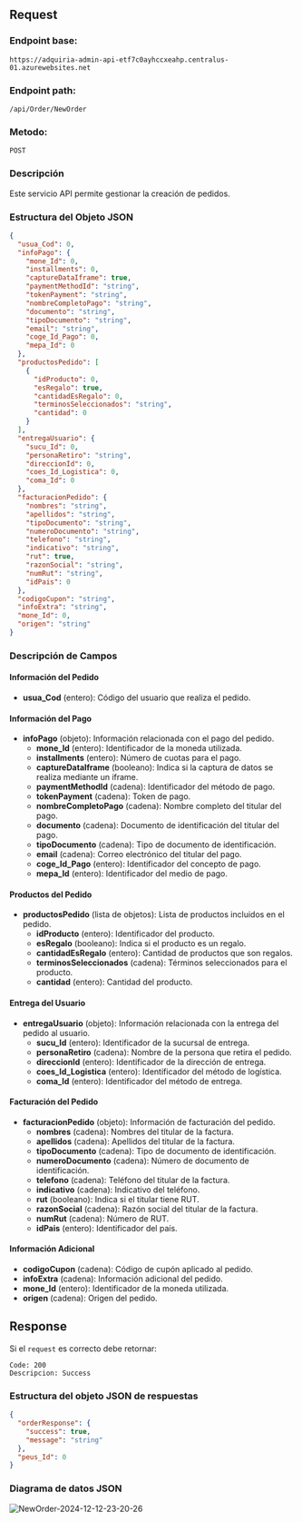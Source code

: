 ## Request

### Endpoint base:

```http
https://adquiria-admin-api-etf7c0ayhccxeahp.centralus-01.azurewebsites.net
```

### Endpoint path:

```http
/api/Order/NewOrder
```

### Metodo:
```http
POST
```

### Descripción

Este servicio API permite gestionar la creación de pedidos.

### Estructura del Objeto JSON

```json
{
  "usua_Cod": 0,
  "infoPago": {
    "mone_Id": 0,
    "installments": 0,
    "captureDataIframe": true,
    "paymentMethodId": "string",
    "tokenPayment": "string",
    "nombreCompletoPago": "string",
    "documento": "string",
    "tipoDocumento": "string",
    "email": "string",
    "coge_Id_Pago": 0,
    "mepa_Id": 0
  },
  "productosPedido": [
    {
      "idProducto": 0,
      "esRegalo": true,
      "cantidadEsRegalo": 0,
      "terminosSeleccionados": "string",
      "cantidad": 0
    }
  ],
  "entregaUsuario": {
    "sucu_Id": 0,
    "personaRetiro": "string",
    "direccionId": 0,
    "coes_Id_Logistica": 0,
    "coma_Id": 0
  },
  "facturacionPedido": {
    "nombres": "string",
    "apellidos": "string",
    "tipoDocumento": "string",
    "numeroDocumento": "string",
    "telefono": "string",
    "indicativo": "string",
    "rut": true,
    "razonSocial": "string",
    "numRut": "string",
    "idPais": 0
  },
  "codigoCupon": "string",
  "infoExtra": "string",
  "mone_Id": 0,
  "origen": "string"
}
```

### Descripción de Campos

#### Información del Pedido

- **usua_Cod** (entero): Código del usuario que realiza el pedido.

#### Información del Pago

- **infoPago** (objeto): Información relacionada con el pago del pedido.
    - **mone_Id** (entero): Identificador de la moneda utilizada.
    - **installments** (entero): Número de cuotas para el pago.
    - **captureDataIframe** (booleano): Indica si la captura de datos se realiza mediante un iframe.
    - **paymentMethodId** (cadena): Identificador del método de pago.
    - **tokenPayment** (cadena): Token de pago.
    - **nombreCompletoPago** (cadena): Nombre completo del titular del pago.
    - **documento** (cadena): Documento de identificación del titular del pago.
    - **tipoDocumento** (cadena): Tipo de documento de identificación.
    - **email** (cadena): Correo electrónico del titular del pago.
    - **coge_Id_Pago** (entero): Identificador del concepto de pago.
    - **mepa_Id** (entero): Identificador del medio de pago.

#### Productos del Pedido

- **productosPedido** (lista de objetos): Lista de productos incluidos en el pedido.
    - **idProducto** (entero): Identificador del producto.
    - **esRegalo** (booleano): Indica si el producto es un regalo.
    - **cantidadEsRegalo** (entero): Cantidad de productos que son regalos.
    - **terminosSeleccionados** (cadena): Términos seleccionados para el producto.
    - **cantidad** (entero): Cantidad del producto.

#### Entrega del Usuario

- **entregaUsuario** (objeto): Información relacionada con la entrega del pedido al usuario.
    - **sucu_Id** (entero): Identificador de la sucursal de entrega.
    - **personaRetiro** (cadena): Nombre de la persona que retira el pedido.
    - **direccionId** (entero): Identificador de la dirección de entrega.
    - **coes_Id_Logistica** (entero): Identificador del método de logística.
    - **coma_Id** (entero): Identificador del método de entrega.

#### Facturación del Pedido

- **facturacionPedido** (objeto): Información de facturación del pedido.
    - **nombres** (cadena): Nombres del titular de la factura.
    - **apellidos** (cadena): Apellidos del titular de la factura.
    - **tipoDocumento** (cadena): Tipo de documento de identificación.
    - **numeroDocumento** (cadena): Número de documento de identificación.
    - **telefono** (cadena): Teléfono del titular de la factura.
    - **indicativo** (cadena): Indicativo del teléfono.
    - **rut** (booleano): Indica si el titular tiene RUT.
    - **razonSocial** (cadena): Razón social del titular de la factura.
    - **numRut** (cadena): Número de RUT.
    - **idPais** (entero): Identificador del país.

#### Información Adicional

- **codigoCupon** (cadena): Código de cupón aplicado al pedido.
- **infoExtra** (cadena): Información adicional del pedido.
- **mone_Id** (entero): Identificador de la moneda utilizada.
- **origen** (cadena): Origen del pedido.

## Response
Si el `request` es correcto debe retornar:

```
Code: 200
Descripcion: Success
```

### Estructura del objeto JSON de respuestas
```json
{
  "orderResponse": {
    "success": true,
    "message": "string"
  },
  "peus_Id": 0
}
```
### Diagrama de datos JSON
![NewOrder-2024-12-12-23-20-26](https://github.com/user-attachments/assets/7c8fa01a-6673-44a4-a917-78fe241861ce)

